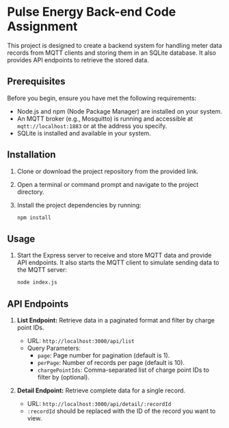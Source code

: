 # Pulse Energy Back-end Code Assignment

This project is designed to create a backend system for handling meter data records from MQTT clients and storing them in an SQLite database. It also provides API endpoints to retrieve the stored data.

## Prerequisites

Before you begin, ensure you have met the following requirements:

- Node.js and npm (Node Package Manager) are installed on your system.
- An MQTT broker (e.g., Mosquitto) is running and accessible at `mqtt://localhost:1883` or at the address you specify.
- SQLite is installed and available in your system.

## Installation

1. Clone or download the project repository from the provided link.

2. Open a terminal or command prompt and navigate to the project directory.

3. Install the project dependencies by running:

   ```bash
   npm install
   ```


## Usage


1. Start the Express server to receive and store MQTT data and provide API endpoints. It also starts the MQTT client to simulate sending data to the MQTT server:

   ```bash
   node index.js
   ```


## API Endpoints

1. **List Endpoint:** Retrieve data in a paginated format and filter by charge point IDs.

   - URL: `http://localhost:3000/api/list`
   - Query Parameters:
     - `page`: Page number for pagination (default is 1).
     - `perPage`: Number of records per page (default is 10).
     - `chargePointIds`: Comma-separated list of charge point IDs to filter by (optional).

2. **Detail Endpoint:** Retrieve complete data for a single record.

   - URL: `http://localhost:3000/api/detail/:recordId`
   - `:recordId` should be replaced with the ID of the record you want to view.


